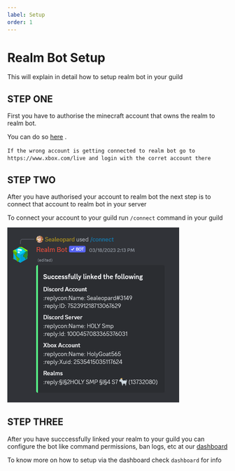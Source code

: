 ```yaml
---
label: Setup
order: 1
---
```

 
# Realm Bot Setup
 This will explain in detail how to setup realm bot in your guild 

## STEP ONE 
 First you have to authorise the minecraft account that owns the realm to realm bot.
 
 You can do so [here](https://realmbot.dev/account) .
 
 `If the wrong account is getting connected to realm bot go to https://www.xbox.com/live and login with the corret account there`
 
## STEP TWO 
  After you have authorised your account to realm bot the next step is to connect that account to realm bot in your server 
  
  To connect your account to your guild run `/connect` command in your guild 
  
  ![](/images/connect.PNG)

## STEP THREE
  After you have succcessfully linked your realm to your guild you can configure the bot like command permissions, ban logs, etc at our [dashboard](https://realmbot.dev)
  
  To know more on how to setup via the dashboard check `dashboard` for info 
